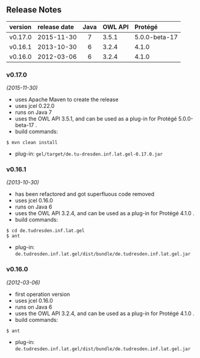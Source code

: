 
## Release Notes

| version | release date | Java | OWL API       | Protégé       |
|:--------|:-------------|:----:|:--------------|:--------------|
| v0.17.0 | 2015-11-30   | 7    | 3.5.1         | 5.0.0-beta-17 |
| v0.16.1 | 2013-10-30   | 6    | 3.2.4         | 4.1.0         |
| v0.16.0 | 2012-03-06   | 6    | 3.2.4         | 4.1.0         |


### v0.17.0
*(2015-11-30)*
* uses Apache Maven to create the release
* uses jcel 0.22.0
* runs on Java 7
* uses the OWL API 3.5.1, and can be used as a plug-in for Protégé 5.0.0-beta-17 .
* build commands:
```
$ mvn clean install
```
* plug-in: `gel/target/de.tu-dresden.inf.lat.gel-0.17.0.jar`


### v0.16.1
*(2013-10-30)*
* has been refactored and got superfluous code removed
* uses jcel 0.16.0
* runs on Java 6
* uses the OWL API 3.2.4, and can be used as a plug-in for Protégé 4.1.0 .
* build commands:
```
$ cd de.tudresden.inf.lat.gel
$ ant
```
* plug-in: `de.tudresden.inf.lat.gel/dist/bundle/de.tudresden.inf.lat.gel.jar`


### v0.16.0
*(2012-03-06)*
* first operation version
* uses jcel 0.16.0
* runs on Java 6
* uses the OWL API 3.2.4, and can be used as a plug-in for Protégé 4.1.0 .
* build commands:
```
$ ant
```
* plug-in: `de.tudresden.inf.lat.gel/dist/bundle/de.tudresden.inf.lat.gel.jar`



